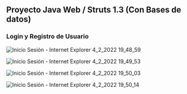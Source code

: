 
## Proyecto Java Web / Struts 1.3 (Con Bases de datos)
### Login y Registro de Usuario

![Inicio Sesión - Internet Explorer 4_2_2022 19_48_59](https://user-images.githubusercontent.com/88462536/152616172-0e2d7047-99e0-4050-8447-f98c9c42d991.png)

![Inicio Sesión - Internet Explorer 4_2_2022 19_49_53](https://user-images.githubusercontent.com/88462536/152616190-7a978eb2-b031-46bb-b955-976217180d0f.png)

![Inicio Sesión - Internet Explorer 4_2_2022 19_50_03](https://user-images.githubusercontent.com/88462536/152616208-cc8f6a9b-de62-40fb-be2a-f93ee5f6d17c.png)

![Inicio Sesión - Internet Explorer 4_2_2022 19_50_14](https://user-images.githubusercontent.com/88462536/152616228-3bf4dc12-a8e9-495b-a14d-4164330c6517.png)
